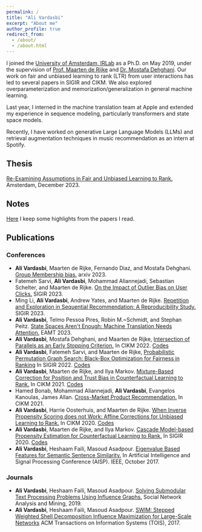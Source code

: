 ```yaml
---
permalink: /
title: "Ali Vardasbi"
excerpt: "About me"
author_profile: true
redirect_from: 
  - /about/
  - /about.html
---
```



I joined the [University of Amsterdam, IRLab](https://irlab.science.uva.nl/) as a Ph.D. on May 2019, under the supervision of [Prof. Maarten de Rijke](https://staff.fnwi.uva.nl/m.derijke/) and [Dr. Mostafa Dehghani](https://mostafadehghani.com/).
Our work on fair and unbiased learning to rank (LTR) from user interactions has led to several papers in SIGIR and CIKM.
We also explored overparameterization and memorization/generalization in general machine learning.

Last year, I interned in the machine translation team at Apple and extended my experience in sequence modeling, particularly transformers and state space models.

Recently, I have worked on generative Large Language Models (LLMs) and retrieval augmentation techniques in music recommendation as an intern at Spotify.

## Thesis
[Re-Examining Assumptions in Fair and Unbiased Learning to Rank.](files/AliVardasbi-Thesis.pdf) Amsterdam, December 2023.

## Notes
[Here](readings) I keep some highlights from the papers I read.

## Publications  
### Conferences
- **Ali Vardasbi**, Maarten de Rijke, Fernando Diaz, and Mostafa Dehghani. [Group Membership bias.](https://arxiv.org/pdf/2308.02887.pdf) arxiv 2023. 
- Fatemeh Sarvi, **Ali Vardasbi**, Mohammad Aliannejadi, Sebastian Schelter, and Maarten de Rijke. [On the Impact of Outlier Bias on User Clicks.](https://arxiv.org/pdf/2305.00857.pdf) SIGIR 2023. 
- Ming Li, **Ali Vardasbi**, Andrew Yates, and Maarten de Rijke. [Repetition and Exploration in Sequential Recommendation: A Reproducibility Study.](https://staff.fnwi.uva.nl/m.derijke/wp-content/papercite-data/pdf/li-2023-repetition.pdf) SIGIR 2023. 
- **Ali Vardasbi**, Telmo Pessoa Pires, Robin M.~Schmidt, and Stephan Peitz. [State Spaces Aren't Enough: Machine Translation Needs Attention.](https://arxiv.org/pdf/2304.12776.pdf) EAMT 2023.
- **Ali Vardasbi**, Mostafa Dehghani, and Maarten de Rijke, [Intersection of Parallels as an Early Stopping Criterion.](https://arxiv.org/pdf/2208.09529.pdf) In CIKM 2022. [Codes](https://github.com/AliVard/CDC-Early-Stopping)
- **Ali Vardasbi**, Fatemeh Sarvi, and Maarten de Rijke, [Probabilistic Permutation Graph Search: Black-Box Optimization for Fairness in Ranking](https://arxiv.org/pdf/2204.13765.pdf) In SIGIR 2022. [Codes](https://github.com/AliVard/PPG)
- **Ali Vardasbi**, Maarten de Rijke, and Ilya Markov. [Mixture-Based Correction for Position and Trust Bias in Counterfactual Learning to Rank.](https://arxiv.org/pdf/2108.08538.pdf) In CIKM 2021. [Codes](https://github.com/AliVard/MBC)
- Hamed Bonab, Mohammad Aliannejadi, **Ali Vardasbi**, Evangelos Kanoulas, James Allan. [Cross-Market Product Recommendation.](https://arxiv.org/pdf/2109.05929.pdf) In CIKM 2021.
- **Ali Vardasbi**, Harrie Oosterhuis, and Maarten de Rijke. [When Inverse Propensity Scoring does not Work: Affine Corrections for Unbiased Learning to Rank.](https://staff.fnwi.uva.nl/m.derijke/wp-content/papercite-data/pdf/vardasbi-2020-inverse.pdf) In CIKM 2020. [Codes](https://github.com/AliVard/trust-bias-CIKM2020)
- **Ali Vardasbi**, Maarten de Rijke, and Ilya Markov. [Cascade Model-based Propensity Estimation for Counterfactual Learning to Rank.](https://staff.fnwi.uva.nl/m.derijke/wp-content/papercite-data/pdf/vardasbi-2020-cascade.pdf) In SIGIR 2020. [Codes](https://github.com/AliVard/CM-IPS-SIGIR20)
- **Ali Vardasbi**, Heshaam Faili, Masoud Asadpour. [Eigenvalue Based Features for Semantic Sentence Similarity.](https://ieeexplore.ieee.org/abstract/document/8324078) In Artificial Intelligence and Signal Processing Conference (AISP). IEEE, October 2017.

### Journals
- **Ali Vardasbi**, Heshaam Faili, Masoud Asadpour. [Solving Submodular Text Processing Problems Using Influence Graphs.](https://link.springer.com/article/10.1007/s13278-019-0559-9) Social Network Analysis and Mining, 2019.
- **Ali Vardasbi**, Heshaam Faili, Masoud Asadpour. [SWIM: Stepped Weighted Shell Decomposition Influence Maximization for Large-Scale Networks](https://dl.acm.org/doi/abs/10.1145/3072652) ACM Transactions on Information Systems (TOIS), 2017.